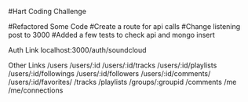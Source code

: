 #Hart Coding Challenge

#Refactored Some Code
#Create a route for api calls
#Change listening post to 3000
#Added a few tests to check api and mongo insert


Auth Link 
localhost:3000/auth/soundcloud

Other Links
/users
/users/:id
/users/:id/tracks
/users/:id/playlists
/users/:id/followings
/users/:id/followers
/users/:id/comments/
/users/:id/favorites/
/tracks
/playlists
/groups/:groupid
/comments
/me
/me/connections